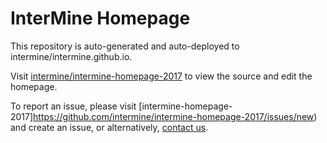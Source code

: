 # InterMine Homepage

This repository is auto-generated and auto-deployed to intermine/intermine.github.io.

Visit [intermine/intermine-homepage-2017](https://github.com/intermine/intermine-homepage-2017) to view the source and edit the homepage.

To report an issue, please visit [intermine-homepage-2017]https://github.com/intermine/intermine-homepage-2017/issues/new) and create an issue, or alternatively, [contact us](http://intermine.org/contact/).
